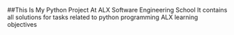##This Is My Python Project At ALX Software Engineering School
It contains all solutions for tasks related to python programming ALX learning objectives
